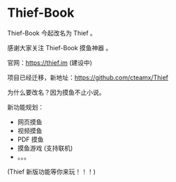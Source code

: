 # Thief-Book

Thief-Book 今起改名为 Thief 。

感谢大家关注 Thief-Book 摸鱼神器 。

官网：https://thief.im (建设中)

项目已经迁移，新地址：https://github.com/cteamx/Thief

为什么要改名？因为摸鱼不止小说。

新功能规划：
    
- 网页摸鱼
- 视频摸鱼
- PDF 摸鱼
- 摸鱼游戏 (支持联机)
- 。。。

(Thief 新版功能等你来玩！！！)
